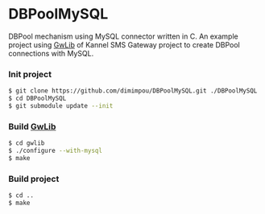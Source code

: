 # DBPoolMySQL

DBPool mechanism using MySQL connector written in C.
An example project using [GwLib] of Kannel SMS Gateway project to create DBPool connections with MySQL.

### Init project

```sh
$ git clone https://github.com/dimimpou/DBPoolMySQL.git ./DBPoolMySQL
$ cd DBPoolMySQL
$ git submodule update --init
```


### Build [GwLib]

```sh
$ cd gwlib
$ ./configure --with-mysql
$ make
```

### Build project

```sh
$ cd ..
$ make
```

[GwLib]:https://github.com/dimimpou/gwlib.git